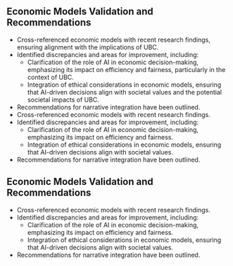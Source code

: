 
## Economic Models Validation and Recommendations
- Cross-referenced economic models with recent research findings, ensuring alignment with the implications of UBC.
- Identified discrepancies and areas for improvement, including:
  - Clarification of the role of AI in economic decision-making, emphasizing its impact on efficiency and fairness, particularly in the context of UBC.
  - Integration of ethical considerations in economic models, ensuring that AI-driven decisions align with societal values and the potential societal impacts of UBC.
- Recommendations for narrative integration have been outlined.
- Cross-referenced economic models with recent research findings.
- Identified discrepancies and areas for improvement, including:
  - Clarification of the role of AI in economic decision-making, emphasizing its impact on efficiency and fairness.
  - Integration of ethical considerations in economic models, ensuring that AI-driven decisions align with societal values.
- Recommendations for narrative integration have been outlined.
## Economic Models Validation and Recommendations
- Cross-referenced economic models with recent research findings.
- Identified discrepancies and areas for improvement, including:
  - Clarification of the role of AI in economic decision-making, emphasizing its impact on efficiency and fairness.
  - Integration of ethical considerations in economic models, ensuring that AI-driven decisions align with societal values.
- Recommendations for narrative integration have been outlined.
